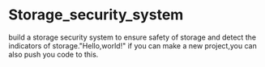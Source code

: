 # Storage_security_system
build a storage security system to ensure safety of storage and detect the indicators of storage."Hello,world!"
if you can make a new project,you can also push you code to this.
